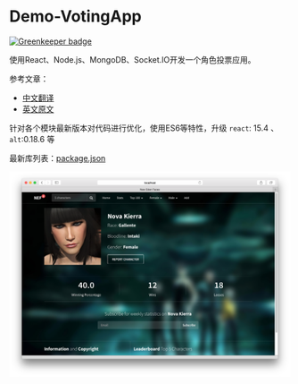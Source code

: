 # Demo-VotingApp

[![Greenkeeper badge](https://badges.greenkeeper.io/yourtion/Demo_VotingApp.svg)](https://greenkeeper.io/)

使用React、Node.js、MongoDB、Socket.IO开发一个角色投票应用。

参考文章：

- [中文翻译](http://www.kancloud.cn/kancloud/create-voting-app/63976)
- [英文原文](http://sahatyalkabov.com/create-a-character-voting-app-using-react-nodejs-mongodb-and-socketio/)

针对各个模块最新版本对代码进行优化，使用ES6等特性，升级 `react`: 15.4 、`alt`:0.18.6 等

最新库列表：[package.json](package.json)


![ScreenShot](ScreenShot.jpg)
